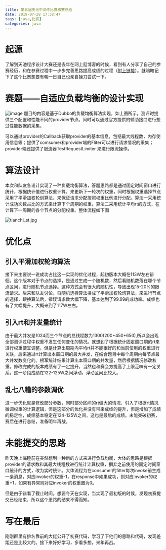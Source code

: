 ```yaml
---
title: 第五届天池中间件比赛初赛总结
date: 2019-07-28 17:38:47
tags: [java,比赛]
categories: java
---
```


# 起源
了解到天池程序设计大赛还是去年在网上逛博客的时候，看到有人分享了自己的参赛经历，和在参赛过程中一步步完善思路提高成绩的过程（[附上链接](https://juejin.im/post/5c471e3d6fb9a04a0822031a)）。就暗暗记下了这个比赛想要有朝一日自己也亲自操刀尝试一下。

<!-- more -->
# 赛题——自适应负载均衡的设计实现
![image](https://upload-images.jianshu.io/upload_images/7504708-db89a511d4ccae8e.png?imageMogr2/auto-orient/strip%7CimageView2/2/w/1240)
题目的内容是基于Dubbo的负载均衡算法实现，如上图所示，测评时提供三个配置和性能不同的provider节点。同时可以通过官方提供的辅助接口进行想过性能数据的采集。

可以通过provider的Callback获取provider的基本信息，包括最大线程数，内存使用信息等；提供了comsumer和provider端的Fliter可以进行请求情况的采集；provider端还提供了限流器TestRequestLimiter 来进行限流操作。

# 算法设计

本次和队友各设计实现了一种负载均衡算法，答题思路都是通过固定时间窗口进行统计，根据统计值进行权重计算，来更新下一轮次的权重，同时根据权重选择节点采用了平滑加权轮训算法，来保证请求分配按照权重比例进行分配。算法一采用统计成功次数占比的方式来计算下个周期的权重，算法二采用统计平均rt的方式，在计算下一周期的各个节点的分配权重。整体流程如下图

![tianchi_st.jpg](https://upload-images.jianshu.io/upload_images/7504708-8f2f2d0f3e6743b7.jpg?imageMogr2/auto-orient/strip%7CimageView2/2/w/1240)


# 优化点

## 引入平滑加权轮询算法
接下来主要说一说成功占比这一实现的优化过程，起初版本大概在113W左右徘徊。这个版本对于节点的选择，是通过生成一个随机数，然后看随机数落在哪个节点区间，进行随机节点选择。这种方式会有很大的随机性，导致出现15-20%的限流请求。后来和队友讨论，将随机选择算法换成了平滑加权轮询算法，来进行节点的选择，跟换算法后，错误请求数大幅下降，基本达到了99.99的成功率。成绩也有了大幅提升，大概来到了117W左右。

## 引入rt和并发量统计
由于最大并发是1024而三个节点的总线程数为1300(200+450+650),所以会出现全部测评过程中权重不发生任何变化的情况。就想到了根据统计固定窗口期的rt来进行权重便宜调整，但是计算出周期内平均rt并不能很好的和当前使用的权重进行关联，后来通过rt计算出本窗口期的最大并发，在结合题目中每个周期内每节点最大并发数变化的。根军统计结果计算出本窗口期的并发量，然后根据情况修改权重。修改完成的版本成绩有了一定提升，当然也和赛会方提高了上限乏味有一定关系，这一阶段成绩在122-125W之间浮动，浮动区间比较大。

## 乱七八糟的参数调优

进一步优化就是修改部分参数，同时部分区间的rt偏大的情况，引入了根据rt情况微调权重的计算逻辑，但是这部分的优化并没有带来成绩的提升，但是增加了成绩的稳定性，成绩基本稳定在124-125W之间，这也是最后的成绩。未能突破初赛，赛后在进行总结，准备明年再战。

# 未能提交的思路

昨天晚上临睡前在突然想到一种新的方式来进行负载均衡，大体的思路是根据provider的请求数和其最大线程数进行统计计算权重，摒弃之前使用的固定时间窗口统计的方式，改为实时统计。大体流程为在consumer的filter每次invoke前生成一条消息，对应invoker的权重-1，在response中如果成功，则对应invoker的权重+1，如果有异常则对应invoker的权重置为0。

但是由于错看了截止时间，想要今天在实现，当实现了最初版的时候，发现初赛提交已经结束，所以这个思路的结果不得而知。

# 写在最后

刚刚群里有排名靠前的大佬公开了初赛代码，学习了下他们的思路和代码，发现差距还是比较大的。接下来好好学习，多看多想，来年再战。
